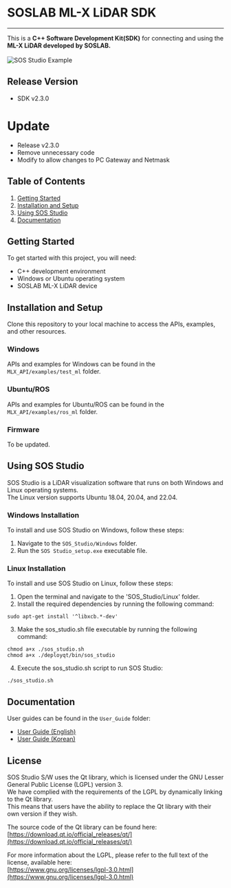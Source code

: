 # SOSLAB ML-X LiDAR SDK
---
This is a **C++ Software Development Kit(SDK)** for connecting and using the **ML-X LiDAR developed by SOSLAB.**</br>
</br>
![SOS Studio Example](Etc/sos_studio_example.gif)</br>

## Release Version
- SDK v2.3.0

# Update
- Release v2.3.0
- Remove unnecessary code
- Modify to allow changes to PC Gateway and Netmask

## Table of Contents

1. [Getting Started](#getting-started)
2. [Installation and Setup](#installation-and-setup)
3. [Using SOS Studio](#using-sos-studio)
4. [Documentation](#documentation)

## Getting Started

To get started with this project, you will need:

- C++ development environment
- Windows or Ubuntu operating system
- SOSLAB ML-X LiDAR device

## Installation and Setup

Clone this repository to your local machine to access the APIs, examples, and other resources.

### Windows

APIs and examples for Windows can be found in the `MLX_API/examples/test_ml` folder.

### Ubuntu/ROS

APIs and examples for Ubuntu/ROS can be found in the `MLX_API/examples/ros_ml` folder.

### Firmware

To be updated.

## Using SOS Studio

SOS Studio is a LiDAR visualization software that runs on both Windows and Linux operating systems. <br/>
The Linux version supports Ubuntu 18.04, 20.04, and 22.04.

### Windows Installation

To install and use SOS Studio on Windows, follow these steps:

1. Navigate to the `SOS_Studio/Windows` folder.
2. Run the `SOS Studio_setup.exe` executable file.

### Linux Installation

To install and use SOS Studio on Linux, follow these steps:

1. Open the terminal and navigate to the 'SOS_Studio/Linux' folder.
2. Install the required dependencies by running the following command:

```shell
sudo apt-get install '^libxcb.*-dev'
```

3. Make the sos_studio.sh file executable by running the following command:
```shell
chmod a+x ./sos_studio.sh
chmod a+x ./deployqt/bin/sos_studio
```

4. Execute the sos_studio.sh script to run SOS Studio:
```shell
./sos_studio.sh
```


## Documentation

User guides can be found in the `User_Guide` folder:

- [User Guide (English)](User_Guide/ML-X_User_Guide_v2.3.0(EN).pdf)
- [User Guide (Korean)](User_Guide/ML-X_User_Guide_v2.3.0(KOR).pdf)


## License

SOS Studio S/W uses the Qt library, which is licensed under the GNU Lesser General Public License (LGPL) version 3. <br/>
We have complied with the requirements of the LGPL by dynamically linking to the Qt library. <br/>
This means that users have the ability to replace the Qt library with their own version if they wish. <br/>

The source code of the Qt library can be found here: <br/>
[https://download.qt.io/official_releases/qt/](https://download.qt.io/official_releases/qt/)

For more information about the LGPL, please refer to the full text of the license, available here: <br/>
[https://www.gnu.org/licenses/lgpl-3.0.html](https://www.gnu.org/licenses/lgpl-3.0.html)
